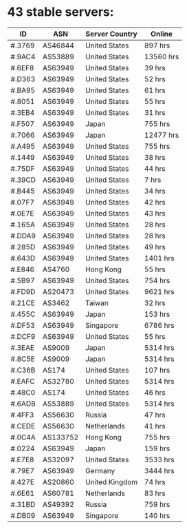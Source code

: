 # 43 stable servers:

| ID | ASN | Server Country | Online |
| ------ | ------ | ------ | ------ |
| #.3769 | AS46844 | United States | 897 hrs |
| #.9AC4 | AS53889 | United States | 13560 hrs |
| #.6EF8 | AS63949 | United States | 39 hrs |
| #.D363 | AS63949 | United States | 52 hrs |
| #.BA95 | AS63949 | United States | 61 hrs |
| #.8051 | AS63949 | United States | 55 hrs |
| #.3EB4 | AS63949 | United States | 31 hrs |
| #.F507 | AS63949 | Japan | 755 hrs |
| #.7066 | AS63949 | Japan | 12477 hrs |
| #.A495 | AS63949 | United States | 755 hrs |
| #.1449 | AS63949 | United States | 38 hrs |
| #.75DF | AS63949 | United States | 44 hrs |
| #.39CD | AS63949 | United States | 7 hrs |
| #.B445 | AS63949 | United States | 34 hrs |
| #.07F7 | AS63949 | United States | 42 hrs |
| #.0E7E | AS63949 | United States | 43 hrs |
| #.165A | AS63949 | United States | 28 hrs |
| #.DDA9 | AS63949 | United States | 28 hrs |
| #.285D | AS63949 | United States | 49 hrs |
| #.643D | AS63949 | United States | 1401 hrs |
| #.E846 | AS4760 | Hong Kong | 55 hrs |
| #.5B97 | AS63949 | United States | 754 hrs |
| #.FD9D | AS20473 | United States | 9621 hrs |
| #.21CE | AS3462 | Taiwan | 32 hrs |
| #.455C | AS63949 | Japan | 153 hrs |
| #.DF53 | AS63949 | Singapore | 6786 hrs |
| #.DCF9 | AS63949 | United States | 55 hrs |
| #.3EAE | AS9009 | Japan | 5314 hrs |
| #.8C5E | AS9009 | Japan | 5314 hrs |
| #.C36B | AS174 | United States | 107 hrs |
| #.EAFC | AS32780 | United States | 5314 hrs |
| #.48C0 | AS174 | United States | 46 hrs |
| #.6ADB | AS53889 | United States | 5314 hrs |
| #.4FF3 | AS56630 | Russia | 47 hrs |
| #.CEDE | AS56630 | Netherlands | 41 hrs |
| #.0C4A | AS133752 | Hong Kong | 755 hrs |
| #.0224 | AS63949 | Japan | 159 hrs |
| #.E7E8 | AS32097 | United States | 3533 hrs |
| #.79E7 | AS63949 | Germany | 3444 hrs |
| #.427E | AS20860 | United Kingdom | 74 hrs |
| #.6E61 | AS60781 | Netherlands | 83 hrs |
| #.31BD | AS49392 | Russia | 759 hrs |
| #.DB09 | AS63949 | Singapore | 140 hrs |

